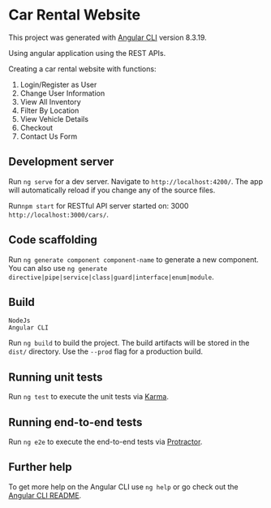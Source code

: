 # Car Rental Website

This project was generated with [Angular CLI](https://github.com/angular/angular-cli) version 8.3.19.

Using angular application using the REST APIs.

Creating a car rental website with functions:
1. Login/Register as User
2. Change User Information
3. View All Inventory
4. Filter By Location
5. View Vehicle Details
6. Checkout
7. Contact Us Form


## Development server

Run `ng serve` for a dev server. Navigate to `http://localhost:4200/`. The app will automatically reload if you change any of the source files.

Run`npm start` for RESTful API server started on: 3000 `http://localhost:3000/cars/`.

## Code scaffolding

Run `ng generate component component-name` to generate a new component. You can also use `ng generate directive|pipe|service|class|guard|interface|enum|module`.

## Build

```
NodeJs
Angular CLI
```
Run `ng build` to build the project. The build artifacts will be stored in the `dist/` directory. Use the `--prod` flag for a production build.

## Running unit tests

Run `ng test` to execute the unit tests via [Karma](https://karma-runner.github.io).

## Running end-to-end tests

Run `ng e2e` to execute the end-to-end tests via [Protractor](http://www.protractortest.org/).

## Further help

To get more help on the Angular CLI use `ng help` or go check out the [Angular CLI README](https://github.com/angular/angular-cli/blob/master/README.md).
